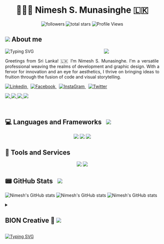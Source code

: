 <h1 align="center">👨🏻‍💻 Nimesh S. Munasinghe 🇱🇰</h1>

<p align="center">
  <img alt="followers" title="Follow me on Github" src="https://custom-icon-badges.demolab.com/github/followers/nsmunasinghe?label=Followers&color=007c3a&labelColor=5b5b5b&style=for-the-badge&logo=github&logoColor=00ff07"/></a>
  <img alt="total stars" title="Total stars on GitHub" src="https://custom-icon-badges.demolab.com/github/stars/nsmunasinghe?color=ffc000&style=for-the-badge&labelColor=5b5b5b&logo=star&logoColor=ffe100"/></a>
  <img alt="Profile Views" src="https://komarev.com/ghpvc/?username=nsmunasinghe&color=ff0000&style=for-the-badge&logo=Github&logoColor=ff0000">
</p>

## <img src = "https://i.pinimg.com/originals/3f/7e/4e/3f7e4eff7c96e9fe4b8b4b1ff3f7bdb5.gif" width = 4%>  About me 
![Typing SVG](https://readme-typing-svg.herokuapp.com?font=Product+Sans&weight=500&size=16&pause=1000&color=ff8500&vCenter=true&random=false&width=500&height=30&lines=Developer+%7C+Graphic+Designer+%7C+Freelancer)
<img align="right" top="23px" src="https://github.com/7oSkaaa/7oSkaaa/blob/main/Images/Right_Side.gif?raw=true" width=36%>
<p fontSize="23px" align="justify">
   Greetings from Sri Lanka! 🇱🇰 I’m Nimesh S. Munasinghe. I'm a versatile professional weaving the realms of development and graphic design. With a fervor for innovation and an eye for aesthetics, I thrive on bringing ideas to fruition through the fusion of code and visual storytelling.
</p>

<p align="left">
	<a target="_blank" href="#">
		<img alt="Linkedin" width="50px" src="https://i.ibb.co/y5PbksN/Linkedin.png" border="0">
	</a> &nbsp;
	<a target="_blank" href="https://facebook.com/nsmunasinghe">
			<img alt="Facebook" width="50px" src="https://i.ibb.co/mCWS8dP/Facebook.png" border="0">
	</a> &nbsp;
	<a target="_blank" href="https://instagram.com/nsmunasinghe">
		<img alt="InstaGram" width="50px" src="https://i.ibb.co/HNZ3rrt/Insta-Gram.png" border="0">
	</a> &nbsp;
	<a target="_blank" href="https://twitter.com/nsmunasinghe">
		<img alt="Twitter" width="50px" src="https://i.ibb.co/CmSvDh4/Twitter.png" border="0">
	</a>
</p>


<p align="left">
	<a href="#">
		<img src="https://img.shields.io/badge/LinkedIn-518bda?style=for-the-badge&logo=linkedin&logoColor=white" />
	</a>  	
	<a href="https://stackoverflow.com/users/22454562/nimesh-s-munasinghe">
		<img src="https://img.shields.io/badge/StackOverflow-ff9c00?style=for-the-badge&logo=stackoverflow&logoColor=black" />
	</a>
	<a href="#">
		<img src="https://img.shields.io/badge/Skype-00c7ff?style=for-the-badge&logo=skype&logoColor=white" />
	</a>
	<a href="#">
		<img src="https://img.shields.io/badge/Gmail-5b5b5b?style=for-the-badge&logo=gmail&logoColor=white" />
	</a>
</p>
<br/>

## 💻 Languages and Frameworks &nbsp; <img src = "https://media2.giphy.com/media/QssGEmpkyEOhBCb7e1/giphy.gif?cid=ecf05e47a0n3gi1bfqntqmob8g9aid1oyj2wr3ds3mg700bl&rid=giphy.gif" width=32px>

<p align="center">
	<img src="https://skillicons.dev/icons?i=java,cs,dotnet,python,swift,html,css,javascript,typescript,php" />
	<img src="https://skillicons.dev/icons?i=hibernate,spring,nodejs,react,angular,express,jquery,bootstrap,tailwind,qt" />
	<img src="https://skillicons.dev/icons?i=django,scikitlearn,tensorflow,mysql,sqlite,postgresql,mongodb,git,markdown" />
</p>

## 🧰 Tools and Services

<p align="center">
	<img src="https://skillicons.dev/icons?i=vscode,visualstudio,idea,clion,pycharm,webstorm,phpstorm,rider,eclipse,sublime,anaconda" />
	<img src="https://skillicons.dev/icons?i=postman,maven,figma,github,gitlab,docker,aws,firebase,selenium,linux,replit" />
</p>

## 📟 GitHub Stats &nbsp; <img src="https://i.pinimg.com/originals/65/c4/f4/65c4f452571be1261e9c623f7da488ac.gif" width=35px>

![Nimesh's GitHub stats](https://github-readme-stats-git-masterrstaa-rickstaa.vercel.app/api/top-langs/?username=nsmunasinghe&layout=compact&langs_count=7&theme=midnight-purple)
![Nimesh's GitHub stats](https://github-readme-stats-git-masterrstaa-rickstaa.vercel.app/api?username=nsmunasinghe&show_icons=true&theme=midnight-purple&include_all_commits=true&count_private=true) 
![Nimesh's GitHub stats](https://github-readme-streak-stats.herokuapp.com/?user=nsmunasinghe&theme=dark)

<details>
 <summary>
				<h2>BION Creative 🎨 
				<img width="150px" src="https://skillicons.dev/icons?i=ps,ai,pr,ae,xd,blender" /> </h2>
	</summary>
			<a href="https://www.facebook.com/bioncreativelk">
					<img alt="logo" width="55px" align="left" src="./bion_symbol.svg" />
			</a>
			<p align="justify">
					As the CEO of <b>BION Creative</b>, I am proud to lead a dynamic graphic design company committed to delivering innovative and captivating designs, setting us apart as a creative powerhouse in the industry. Our team of skilled designers breathes life into creativity across a diverse range of projects from striking logos to engaging marketing materials. Combining artistic prowess with strategic thinking, we tailor our approach to meet the unique needs of each client.
			</p>
			<p align="justify" >						
					Our driving force is the goal of harnessing the full potential of design to convey messages, captivate audiences, and enhance brand presence. Explore our diverse portfolio, a testament to our steadfast commitment to delivering distinctive and high-quality visual solutions. Whether you're a budding startup in search of a distinctive identity or an established enterprise looking to rejuvenate your brand, trust BION Creative as your premier partner for unparalleled graphic design proficiency.
			</p>
			<p align="justify" >
					Embark on a visual journey with BION Creative today, and let your ideas transform into stunning, memorable creations. I invite you to reach out, and together, we can bring your vision to life.
			</p>

<div align="left">
	<a href="https://www.facebook.com/bioncreativelk">
		 <img alt="facebook" width="35px" src="https://github.com/devicons/devicon/blob/v2.15.1/icons/facebook/facebook-original.svg" />
	</a>
	&nbsp; &nbsp;							
	<a href="https://www.instagram.com/bioncreative">
			<img alt="instagram" width="35px" src="https://skillicons.dev/icons?i=instagram" />
	</a>
	&nbsp; &nbsp;
	<a href="https://www.behance.net/bioncreative">
		 <img alt="behance" width="35px" src="https://github.com/devicons/devicon/blob/v2.15.1/icons/behance/behance-original.svg" />
	</a>
</div>
</details>

[![Typing SVG](https://readme-typing-svg.herokuapp.com/?font=Knewave&pause=1000&color=F7E400&random=false&width=435&lines=Thank+You+for+Visiting!;Hope+We+Can+Work+Together+Sometime...&pause=1000&width=600)](https://git.io/typing-svg)




